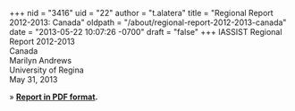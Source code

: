 +++
nid = "3416"
uid = "22"
author = "t.alatera"
title = "Regional Report 2012-2013: Canada"
oldpath = "/about/regional-report-2012-2013-canada"
date = "2013-05-22 10:07:26 -0700"
draft = "false"
+++
IASSIST Regional Report 2012-2013<br />
Canada<br />
Marilyn Andrews<br />
University of Regina<br />
May 31, 2013

» **[Report in PDF format](/file/about/canada_regional_report_2012-2013.pdf).**
